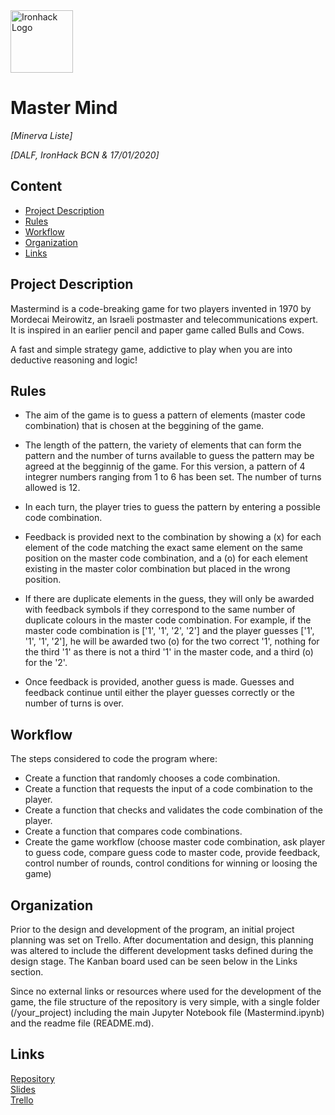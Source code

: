<img src="https://bit.ly/2VnXWr2" alt="Ironhack Logo" width="100"/>

# Master Mind
*[Minerva Liste]*

*[DALF, IronHack BCN & 17/01/2020]*

## Content
- [Project Description](#project-description)
- [Rules](#rules)
- [Workflow](#workflow)
- [Organization](#organization)
- [Links](#links)

## Project Description

Mastermind is a code-breaking game for two players invented in 1970 by Mordecai Meirowitz, an Israeli postmaster and telecommunications expert. It is inspired in an earlier pencil and paper game called Bulls and Cows.

A fast and simple strategy game, addictive to play when you are into deductive reasoning and logic!


## Rules

- The aim of the game is to guess a pattern of elements (master code combination) that is chosen at the beggining of the game.

- The length of the pattern, the variety of elements that can form the pattern and the number of turns available to guess the pattern may be agreed at the begginnig of the game. For this version, a pattern of 4 integrer numbers ranging from 1 to 6 has been set. The number of turns allowed is 12.

- In each turn, the player tries to guess the pattern by entering a possible code combination. 

- Feedback is provided next to the combination by showing a (x) for each element of the code matching the exact same element on the same position on the master code combination, and a (o) for each element existing in the master color combination but placed in the wrong position.

- If there are duplicate elements in the guess, they will only be awarded with feedback symbols if they correspond to the same number of duplicate colours in the master code combination. For example, if the master code combination is ['1', '1', '2', '2'] and the player guesses ['1', '1', '1', '2'], he will be awarded two (o) for the two correct '1', nothing for the third '1' as there is not a third '1' in the master code, and a third (o) for the '2'. 

- Once feedback is provided, another guess is made. Guesses and feedback continue until either the player guesses correctly or the number of turns is over. 


## Workflow

The steps considered to code the program where:

- Create a function that randomly chooses a code combination.
- Create a function that requests the input of a code combination to the player.
- Create a function that checks and validates the code combination of the player.
- Create a function that compares code combinations.
- Create the game workflow (choose master code combination, ask player to guess code, compare guess code to master code, provide feedback, control number of rounds, control conditions for winning or loosing the game)

## Organization

Prior to the design and development of the program, an initial project planning was set on Trello. After documentation and design, this planning was altered to include the different development tasks defined during the design stage. The Kanban board used can be seen below in the Links section. 

Since no external links or resources where used for the development of the game, the file structure of the repository is very simple, with a single folder (/your_project) including the main Jupyter Notebook file (Mastermind.ipynb) and the readme file (README.md).

## Links

[Repository](https://github.com/minervaliste/Project-Week-1-Build-Your-Own-Game)  
[Slides](https://drive.google.com/open?id=1oVoBqhv2qSOb9tYDAhn40cPKZgyoAesF0ImyzXNt1CI)  
[Trello](https://trello.com/b/xfyPtizj/project-1-mastermind-game)  
